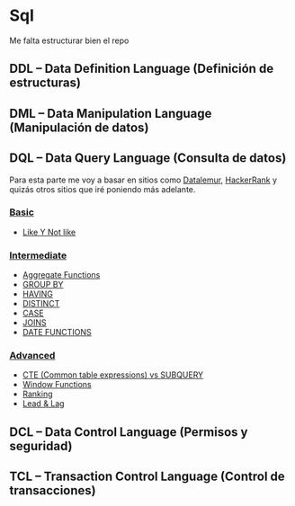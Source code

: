 # Sql
Me falta estructurar bien el repo

## DDL – Data Definition Language (Definición de estructuras)

## DML – Data Manipulation Language (Manipulación de datos)

## DQL – Data Query Language (Consulta de datos)
Para esta parte me voy a basar en sitios como [Datalemur](https://datalemur.com/), [HackerRank](https://www.hackerrank.com/domains/sql) y quizás otros sitios que iré poniendo más adelante.

### [Basic](https://github.com/yesidexe/Sqlon/blob/main/DQL/Datalemur/Learn/basic.md)

- [Like Y Not like](https://github.com/yesidexe/Sqlon/blob/main/DQL/Datalemur/Learn/basic.md#like-y-not-like)

### [Intermediate](https://github.com/yesidexe/Sqlon/blob/main/DQL/Datalemur/Learn/intermediate.md)

- [Aggregate Functions](https://github.com/yesidexe/Sqlon/blob/main/DQL/Datalemur/Learn/intermediate.md#aggregate-functions)
- [GROUP BY](https://github.com/yesidexe/Sqlon/blob/main/DQL/Datalemur/Learn/intermediate.md#group-by)
- [HAVING](https://github.com/yesidexe/Sqlon/blob/main/DQL/Datalemur/Learn/intermediate.md#having)
- [DISTINCT](https://github.com/yesidexe/Sqlon/blob/main/DQL/Datalemur/Learn/intermediate.md#distinct)
- [CASE](https://github.com/yesidexe/Sqlon/blob/main/DQL/Datalemur/Learn/intermediate.md#case)
- [JOINS](https://github.com/yesidexe/Sqlon/blob/main/DQL/Datalemur/Learn/intermediate.md#joins)
- [DATE FUNCTIONS](https://github.com/yesidexe/Sqlon/blob/main/DQL/Datalemur/Learn/intermediate.md#date-functions)

### [Advanced](https://github.com/yesidexe/Sqlon/blob/main/DQL/Datalemur/Learn/advanced.md#advanced)

- [CTE (Common table expressions) vs SUBQUERY](https://github.com/yesidexe/Sqlon/blob/main/DQL/Datalemur/Learn/advanced.md#cte-common-table-expressions-vs-subquery)
- [Window Functions](https://github.com/yesidexe/Sqlon/blob/main/DQL/Datalemur/Learn/advanced.md#window-functions)
- [Ranking](https://github.com/yesidexe/Sqlon/blob/main/DQL/Datalemur/Learn/advanced.md#ranking)
- [Lead & Lag](https://github.com/yesidexe/Sqlon/blob/main/DQL/Datalemur/Learn/advanced.md#lead--lag)

## DCL – Data Control Language (Permisos y seguridad)

## TCL – Transaction Control Language (Control de transacciones)